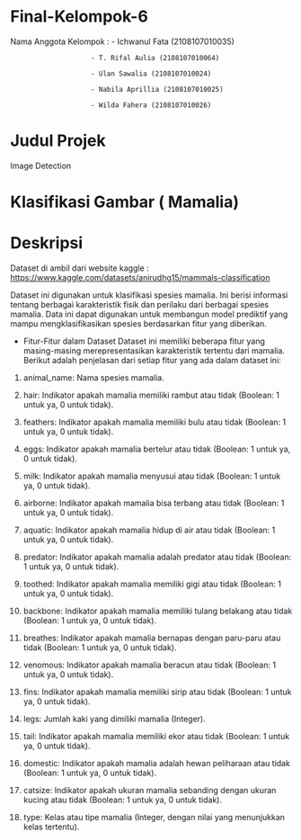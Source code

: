 # Final-Kelompok-6

Nama Anggota Kelompok :
                        - Ichwanul Fata (2108107010035)
                        
                        - T. Rifal Aulia (2108107010064)
                        
                        - Ulan Sawalia (2108107010024)
                        
                        - Nabila Aprillia (2108107010025)
                        
                        - Wilda Fahera (2108107010026)

# Judul Projek 
Image Detection

# Klasifikasi Gambar ( Mamalia)

# Deskripsi 
Dataset di ambil dari website kaggle : https://www.kaggle.com/datasets/anirudhg15/mammals-classification

Dataset ini digunakan untuk klasifikasi spesies mamalia. Ini berisi informasi tentang berbagai karakteristik fisik dan perilaku dari berbagai spesies mamalia. Data ini dapat digunakan untuk membangun model prediktif yang mampu mengklasifikasikan spesies berdasarkan fitur yang diberikan.

- Fitur-Fitur dalam Dataset
  Dataset ini memiliki beberapa fitur yang masing-masing merepresentasikan karakteristik tertentu dari mamalia. Berikut adalah penjelasan dari setiap fitur yang ada dalam dataset ini:
1. animal_name: Nama spesies mamalia.
   
2. hair: Indikator apakah mamalia memiliki rambut atau tidak (Boolean: 1 untuk ya, 0 untuk tidak).
   
3. feathers: Indikator apakah mamalia memiliki bulu atau tidak (Boolean: 1 untuk ya, 0 untuk tidak).
   
4. eggs: Indikator apakah mamalia bertelur atau tidak (Boolean: 1 untuk ya, 0 untuk tidak).
   
5. milk: Indikator apakah mamalia menyusui atau tidak (Boolean: 1 untuk ya, 0 untuk tidak).
    
6. airborne: Indikator apakah mamalia bisa terbang atau tidak (Boolean: 1 untuk ya, 0 untuk tidak).
    
7. aquatic: Indikator apakah mamalia hidup di air atau tidak (Boolean: 1 untuk ya, 0 untuk tidak).
 
8. predator: Indikator apakah mamalia adalah predator atau tidak (Boolean: 1 untuk ya, 0 untuk tidak).
    
9. toothed: Indikator apakah mamalia memiliki gigi atau tidak (Boolean: 1 untuk ya, 0 untuk tidak).
    
10. backbone: Indikator apakah mamalia memiliki tulang belakang atau tidak (Boolean: 1 untuk ya, 0 untuk tidak).
    
11. breathes: Indikator apakah mamalia bernapas dengan paru-paru atau tidak (Boolean: 1 untuk ya, 0 untuk tidak).
  
12. venomous: Indikator apakah mamalia beracun atau tidak (Boolean: 1 untuk ya, 0 untuk tidak).
    
13. fins: Indikator apakah mamalia memiliki sirip atau tidak (Boolean: 1 untuk ya, 0 untuk tidak).
    
14. legs: Jumlah kaki yang dimiliki mamalia (Integer).
    
15. tail: Indikator apakah mamalia memiliki ekor atau tidak (Boolean: 1 untuk ya, 0 untuk tidak).
    
16. domestic: Indikator apakah mamalia adalah hewan peliharaan atau tidak (Boolean: 1 untuk ya, 0 untuk tidak).
    
17. catsize: Indikator apakah ukuran mamalia sebanding dengan ukuran kucing atau tidak (Boolean: 1 untuk ya, 0 untuk tidak).
    
18. type: Kelas atau tipe mamalia (Integer, dengan nilai yang menunjukkan kelas tertentu).

